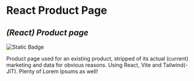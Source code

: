﻿# React Product Page
## _**(React)** Product page_

![Static Badge](https://img.shields.io/badge/status-live%20(elsewhere)-161DD6)

Product page used for an existing product, stripped of its actual (current) marketing and data for obvious reasons. Using React, Vite and Tailwind(-JIT).
Plenty of Lorem Ipsums as well!